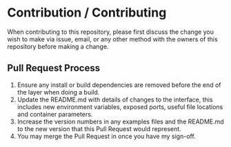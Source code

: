 # Contribution / Contributing

When contributing to this repository, please first discuss the change you wish to make via issue,
email, or any other method with the owners of this repository before making a change.


## Pull Request Process

1. Ensure any install or build dependencies are removed before the end of the layer when doing a
   build.
2. Update the README.md with details of changes to the interface, this includes new environment
   variables, exposed ports, useful file locations and container parameters.
3. Increase the version numbers in any examples files and the README.md to the new version that this
   Pull Request would represent.
4. You may merge the Pull Request in once you have my sign-off.
